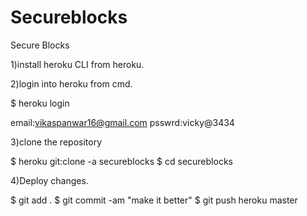 # Secureblocks
Secure Blocks



1)install heroku CLI from heroku.

2)login into heroku from cmd.

$ heroku login

email:vikaspanwar16@gmail.com
psswrd:vicky@3434

3)clone the repository 

$ heroku git:clone -a secureblocks
$ cd secureblocks
	
4)Deploy changes.

$ git add .
$ git commit -am "make it better"
$ git push heroku master